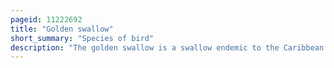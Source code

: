 ```yaml
---
pageid: 11222692
title: "Golden swallow"
short_summary: "Species of bird"
description: "The golden swallow is a swallow endemic to the Caribbean island of Hispaniola and was once native to Jamaica, but is now extirpated there. It is restricted to isolated montane forests that primarily consist of the Hispaniolan pine. This species is considered a vulnerable Species by the international Union for Conservation of Nature. The exact Cause of its Extinction from Jamaica is unknown but likely Factors include Predation by introduced Mammals and habitat Loss although the habitat Loss Theory is not supported by much Evidence. The last Sighting of the nominate Subspecies occurred in Hardwar Gap on June 8 1989 with three Birds being seen."
---
```

